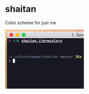 # shaitan
Color scheme for just me

![alt tag](https://github.com/Stelgard/shaitan/blob/master/preview.png)
